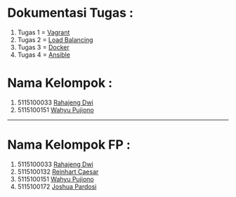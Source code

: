 # Dokumentasi Tugas :
1. Tugas 1 = [Vagrant](https://github.com/rahajengdwi/CLoud2018/tree/master/Vagrant)
2. Tugas 2 = [Load Balancing](https://github.com/rahajengdwi/CLoud2018/tree/master/Nginx)
3. Tugas 3 = [Docker](https://github.com/rahajengdwi/CLoud2018/tree/master/Docker)
4. Tugas 4 = [Ansible](https://github.com/rahajengdwi/CLoud2018/tree/master/Ansible)
# Nama Kelompok :
1. 5115100033 [Rahajeng Dwi](https://github.com/rahajengdwi)
2. 5115100151 [Wahyu Pujiono](https://github.com/wahyupujiono)
------------------------------------------------------------------------------------------
# Nama Kelompok FP :
1. 5115100033 [Rahajeng Dwi](https://github.com/rahajengdwi)
2. 5115100132 [Reinhart Caesar](https://github.com/ReinhartC)
3. 5115100151 [Wahyu Pujiono](https://github.com/wahyupujiono)
4. 5115100172 [Joshua Pardosi](https://github.com/joshuapardosi)
